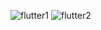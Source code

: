 ![flutter1](https://user-images.githubusercontent.com/53713274/118418070-96350d00-b6bf-11eb-99e4-b5bdfd026f66.jpg)
![flutter2](https://user-images.githubusercontent.com/53713274/118418071-97663a00-b6bf-11eb-864c-03f17c387b1d.jpg)
